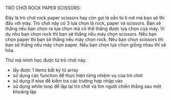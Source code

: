 TRÒ CHƠI ROCK PAPER SCISSORS:

Đây là trò chơi rock paper scissors hay còn gọi là oẳn tù tì nơi mà bạn sẽ thi đấu với máy. Trò chơi này có 3 lựa chọn là rock, paper và scissors. Bạn sẽ thắng nếu bạn chọn ra lựa chọn mà có thể thắng được lựa chọn của máy. Ví dụ như bạn chọn rock thì bạn sẽ thắng nếu máy chọn scissors. Nếu bạn chọn paper thì bạn sẽ thắng nếu máy chọn rock. Nếu bạn chọn scissors thì bạn sẽ thắng nếu máy chọn paper. Nếu bạn chọn lựa chọn giống nhau thì sẽ hòa.

Thứ mà mình học được từ trò chơi này:

+ lấy được 1 items bất kỳ từ array
+ sử dụng các function để thực hiện từng nhiệm vụ của trò chơi
+ sử dụng if else để kiểm tra các trường hợp nhập vào
+ sử dụng while loop để lặp lại trò chơi và tìm người chiến thắng sau một khoảng lặp